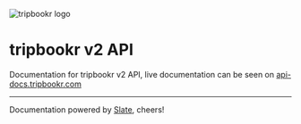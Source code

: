 ![tripbookr logo](http://res.cloudinary.com/tripbookr/image/upload/v1523256549/logo_forc9s.svg)

# tripbookr v2 API

Documentation for tripbookr v2 API, live documentation can be seen on [api-docs.tripbookr.com](http://api-docs.tripbookr.com)

------------

Documentation powered by [Slate](https://github.com/lord/slate), cheers!
